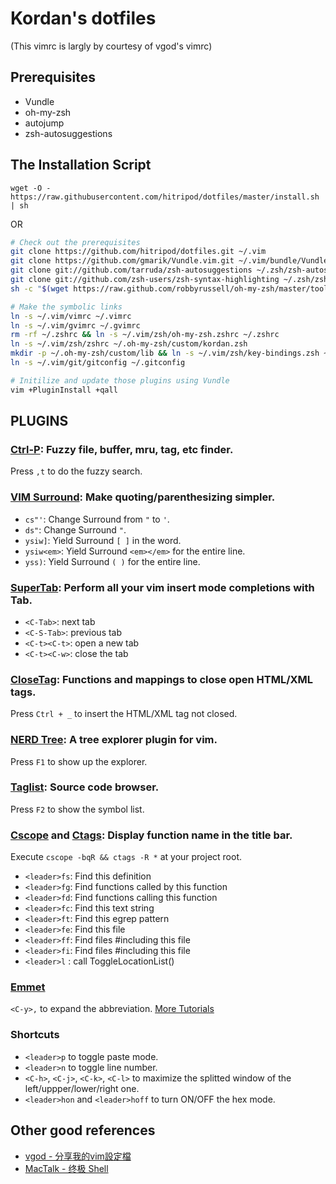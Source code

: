 Kordan's dotfiles
==============
(This vimrc is largly by courtesy of vgod's vimrc)

Prerequisites
-------------

- Vundle
- oh-my-zsh
- autojump
- zsh-autosuggestions


The Installation Script
-----------------------

`wget -O - https://raw.githubusercontent.com/hitripod/dotfiles/master/install.sh | sh`

OR

```bash
# Check out the prerequisites
git clone https://github.com/hitripod/dotfiles.git ~/.vim
git clone https://github.com/gmarik/Vundle.vim.git ~/.vim/bundle/Vundle.vim
git clone git://github.com/tarruda/zsh-autosuggestions ~/.zsh/zsh-autosuggestions
git clone git://github.com/zsh-users/zsh-syntax-highlighting ~/.zsh/zsh-syntax-highlighting
sh -c "$(wget https://raw.github.com/robbyrussell/oh-my-zsh/master/tools/install.sh -O -)"

# Make the symbolic links
ln -s ~/.vim/vimrc ~/.vimrc
ln -s ~/.vim/gvimrc ~/.gvimrc
rm -rf ~/.zshrc && ln -s ~/.vim/zsh/oh-my-zsh.zshrc ~/.zshrc
ln -s ~/.vim/zsh/zshrc ~/.oh-my-zsh/custom/kordan.zsh
mkdir -p ~/.oh-my-zsh/custom/lib && ln -s ~/.vim/zsh/key-bindings.zsh ~/.oh-my-zsh/custom/lib/key-bindings.zsh
ln -s ~/.vim/git/gitconfig ~/.gitconfig

# Initilize and update those plugins using Vundle
vim +PluginInstall +qall
```

PLUGINS
-------


### [Ctrl-P](http://www.github.com/kien/ctrlp.vim.git): Fuzzy file, buffer, mru, tag, etc finder. 
    
Press `,t` to do the fuzzy search. 

### [VIM Surround](http://www.github.com/tpope/vim-surround): Make quoting/parenthesizing simpler.

* `cs"'`:      Change Surround from `"` to `'`.
* `ds"`:       Change Surround `"`.
* `ysiw]`:     Yield Surround `[ ]` in the word.
* `ysiw<em>`:  Yield Surround `<em></em>` for the entire line.
* `yss)`:      Yield Surround `( )` for the entire line.

### [SuperTab](http://www.github.com/ervandew/supertab): Perform all your vim insert mode completions with Tab.

* `<C-Tab>`:    next tab
* `<C-S-Tab>`:  previous tab
* `<C-t><C-t>`: open a new tab
* `<C-t><C-w>`: close the tab

### [CloseTag](http://www.github.com/vim-scripts/closetag.vim): Functions and mappings to close open HTML/XML tags.

Press `Ctrl + _` to insert the HTML/XML tag not closed.

### [NERD Tree](http://www.github.com/scrooloose/nerdtree): A tree explorer plugin for vim.

Press `F1` to show up the explorer.

### [Taglist](http://www.github.com/vim-scripts/taglist.vim): Source code browser.
    
Press `F2` to show the symbol list.

### [Cscope](http://www.github.com/vim-scripts/cscope.vim) and [Ctags](http://www.github.com/vim-scripts/ctags.vim): Display function name in the title bar.

Execute `cscope -bqR && ctags -R *` at your project root.

* `<leader>fs`: Find this definition
* `<leader>fg`: Find functions called by this function
* `<leader>fd`: Find functions calling this function
* `<leader>fc`: Find this text string
* `<leader>ft`: Find this egrep pattern
* `<leader>fe`: Find this file
* `<leader>ff`: Find files #including this file
* `<leader>fi`: Find files #including this file
* `<leader>l` : call ToggleLocationList()

### [Emmet](https://github.com/mattn/emmet-vim)

`<C-y>,` to expand the abbreviation. [More Tutorials](https://raw.githubusercontent.com/mattn/emmet-vim/master/TUTORIAL)

### Shortcuts

* `<leader>p` to toggle paste mode.
* `<leader>n` to toggle line number.
* `<C-h>`, `<C-j>`, `<C-k>`, `<C-l>` to maximize the splitted window of the left/uppper/lower/right one.
* `<leader>hon` and `<leader>hoff` to turn ON/OFF the hex mode.

Other good references
---------------------

* [vgod - 分享我的vim設定檔](http://blog.vgod.tw/2011/03/19/vimrc/?utm_source=feedburner&utm_medium=feed&utm_campaign=Feed%3A+vgod%2Fblog+%28vgod%27s+blog%29&utm_content=Google+Reader)
* [MacTalk - 终极 Shell](http://macshuo.com/?p=676)
